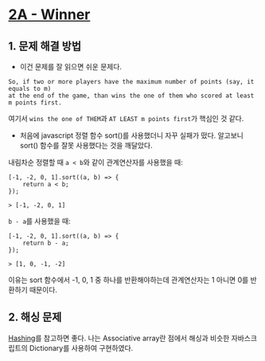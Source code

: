 # [2A - Winner](http://codeforces.com/problemset/problem/2/A)

## 1. 문제 해결 방법

* 이건 문제를 잘 읽으면 쉬운 문제다.
```
So, if two or more players have the maximum number of points (say, it equals to m) 
at the end of the game, than wins the one of them who scored at least m points first. 

```
여기서 `wins the one of THEM`과 `AT LEAST m points first`가 핵심인 것 같다.

* 처음에 javascript 정렬 함수 sort()를 사용했더니 자꾸 실패가 떴다. 알고보니 sort() 함수를 잘못 사용했다는 것을 깨달았다. 

내림차순 정렬할 때 `a < b`와 같이 관계연산자를 사용했을 때:
```
[-1, -2, 0, 1].sort((a, b) => {
    return a < b;
});

> [-1, -2, 0, 1]

```

`b - a`를 사용했을 때:
```
[-1, -2, 0, 1].sort((a, b) => {
    return b - a;
});

> [1, 0, -1, -2]
```

이유는 sort 함수에서 -1, 0, 1 중 하나를 반환해야하는데 관계연산자는 1 아니면 0를 반환하기 때문이다.

## 2. 해싱 문제
[Hashing](algorithm/common/Hash)를 참고하면 좋다. 나는 Associative array란 점에서 해싱과 비슷한 자바스크립트의 Dictionary를 사용하여 구현하였다. 
